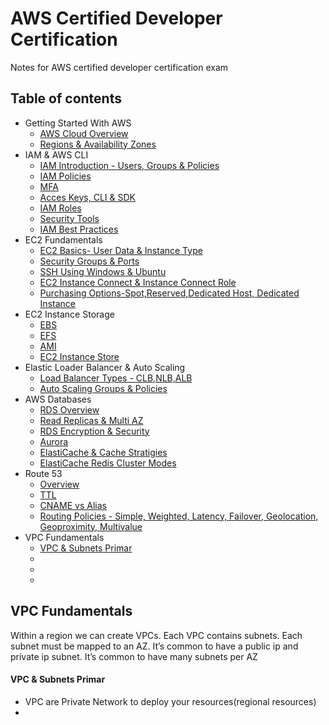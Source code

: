 # AWS Certified Developer Certification

Notes for AWS certified developer certification exam

## Table of contents
- Getting Started With AWS
    - [AWS Cloud Overview]()
    - [Regions & Availability Zones]()
- IAM & AWS CLI
    - [IAM Introduction - Users, Groups & Policies]()
    - [IAM Policies]()
    - [MFA]()
    - [Acces Keys, CLI & SDK]()
    - [IAM Roles]()
    - [Security Tools]()
    - [IAM Best Practices]()
- EC2 Fundamentals
    - [EC2 Basics- User Data & Instance Type]()
    - [Security Groups & Ports]()
    - [SSH Using Windows & Ubuntu]()
    - [EC2 Instance Connect & Instance Connect Role]()
    - [Purchasing Options-Spot,Reserved,Dedicated Host, Dedicated Instance]()
- EC2 Instance Storage
    - [EBS]()
    - [EFS]()
    - [AMI]()
    - [EC2 Instance Store]()
- Elastic Loader Balancer & Auto Scaling
    - [Load Balancer Types - CLB,NLB,ALB]()
    - [Auto Scaling Groups & Policies]()
- AWS Databases 
    - [RDS Overview]()
    - [Read Replicas & Multi AZ]()
    - [RDS Encryption & Security]()
    - [Aurora]()
    - [ElastiCache & Cache Stratigies]()
    - [ElastiCache Redis Cluster Modes]()
- Route 53
    - [Overview]()
    - [TTL]()
    - [CNAME vs Alias]()
    - [Routing Policies - Simple, Weighted, Latency, Failover, Geolocation, Geoproximity, Multivalue]()
- VPC Fundamentals
    - [VPC & Subnets Primar]()
    - []()
    - []()
    - []()
	
	

## VPC Fundamentals
 Within a region we can create VPCs. Each VPC contains subnets. Each subnet must be mapped to an AZ. It’s common to have a public ip and private ip subnet. It’s common to have many subnets per AZ

#### VPC & Subnets Primar
- VPC are Private Network to deploy your resources(regional resources)
- 

